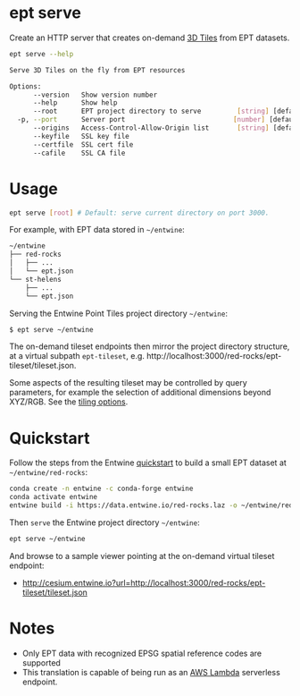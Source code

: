 # ept serve

Create an HTTP server that creates on-demand [3D Tiles](https://github.com/AnalyticalGraphicsInc/3d-tiles) from EPT datasets.

```bash
ept serve --help

Serve 3D Tiles on the fly from EPT resources

Options:
      --version   Show version number                                  [boolean]
      --help      Show help                                            [boolean]
      --root      EPT project directory to serve         [string] [default: "."]
  -p, --port      Server port                           [number] [default: 3000]
      --origins   Access-Control-Allow-Origin list       [string] [default: "*"]
      --keyfile   SSL key file                                          [string]
      --certfile  SSL cert file                                         [string]
      --cafile    SSL CA file                                           [string]
```

# Usage

```bash
ept serve [root] # Default: serve current directory on port 3000.
```

For example, with EPT data stored in `~/entwine`:

```bash
~/entwine
├── red-rocks
│   ├── ...
│   └── ept.json
└── st-helens
    ├── ...
    └── ept.json
```

Serving the Entwine Point Tiles project directory `~/entwine`:

```bash
$ ept serve ~/entwine
```

The on-demand tileset endpoints then mirror the project directory structure, at a virtual subpath `ept-tileset`, e.g. http://localhost:3000/red-rocks/ept-tileset/tileset.json.

Some aspects of the resulting tileset may be controlled by query parameters, for example the selection of additional dimensions beyond XYZ/RGB. See the [tiling options](tiling-options.md).

# Quickstart

Follow the steps from the Entwine [quickstart](https://entwine.io/quickstart.html) to build a small EPT dataset at `~/entwine/red-rocks`:

```bash
conda create -n entwine -c conda-forge entwine
conda activate entwine
entwine build -i https://data.entwine.io/red-rocks.laz -o ~/entwine/red-rocks
```

Then `serve` the Entwine project directory `~/entwine`:

```bash
ept serve ~/entwine
```

And browse to a sample viewer pointing at the on-demand virtual tileset endpoint:

- http://cesium.entwine.io?url=http://localhost:3000/red-rocks/ept-tileset/tileset.json

# Notes

- Only EPT data with recognized EPSG spatial reference codes are supported
- This translation is capable of being run as an [AWS Lambda](https://aws.amazon.com/lambda/) serverless endpoint.

